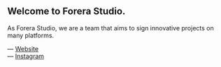 Welcome to **Forera Studio**.
--

As Forera Studio, we are a team that aims to sign innovative projects on many platforms.

― [Website](https://forerastudio.com "Forera Studio Website") <br />
― [Instagram](https://instagram.com/forerastudio "Forera Studio Instagram")

